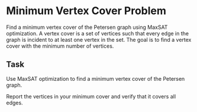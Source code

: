 # Minimum Vertex Cover Problem

Find a minimum vertex cover of the Petersen graph using MaxSAT optimization. A vertex cover is a set of vertices such that every edge in the graph is incident to at least one vertex in the set. The goal is to find a vertex cover with the minimum number of vertices.

## Task

Use MaxSAT optimization to find a minimum vertex cover of the Petersen graph.

Report the vertices in your minimum cover and verify that it covers all edges.